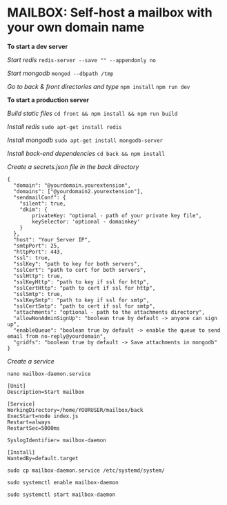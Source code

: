 # **MAILBOX: Self-host a mailbox with your own domain name**

**To start a dev server**

_Start redis_ `redis-server --save "" --appendonly no`

_Start mongodb_ `mongod --dbpath /tmp`

_Go to back & front directories and type_ `npm install` `npm run dev`


**To start a production server**

_Build static files_ `cd front && npm install && npm run build`

_Install redis_ `sudo apt-get install redis`

_Install mongodb_ `sudo apt-get install mongodb-server`

_Install back-end dependencies_ `cd back && npm install`

_Create a secrets.json file in the back directory_

```
{
  "domain": "@yourdomain.yourextension",
  "domains": ["@yourdomain2.yourextension"],
  "sendmailConf": {
    "silent": true,
    "dkim": {
        privateKey: "optional - path of your private key file",
        keySelector: 'optional - domainkey'
    }
  },
  "host": "Your Server IP",
  "smtpPort": 25,
  "httpPort": 443,
  "ssl": true,
  "sslKey": "path to key for both servers",
  "sslCert": "path to cert for both servers",
  "sslHttp": true,
  "sslKeyHttp": "path to key if ssl for http",
  "sslCertHttp": "path to cert if ssl for http",
  "sslSmtp": true,
  "sslKeySmtp": "path to key if ssl for smtp",
  "sslCertSmtp": "path to cert if ssl for smtp",
  "attachments": "optional - path to the attachments directory",
  "allowNonAdminSignUp": "boolean true by default -> anyone can sign up",
  "enableQueue": "boolean true by default -> enable the queue to send email from no-reply@yourdomain",
  "gridfs": "boolean true by default -> Save attachments in mongodb"
}
```

_Create a service_

`nano mailbox-daemon.service`

```
[Unit]
Description=Start mailbox

[Service]
WorkingDirectory=/home/YOURUSER/mailbox/back
ExecStart=node index.js
Restart=always
RestartSec=5000ms

SyslogIdentifier= mailbox-daemon

[Install]
WantedBy=default.target

```
`sudo cp mailbox-daemon.service /etc/systemd/system/`

`sudo systemctl enable mailbox-daemon `

`sudo systemctl start mailbox-daemon`